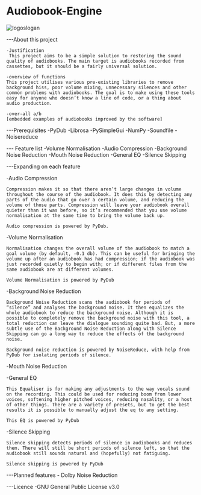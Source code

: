 # Audiobook-Engine

![logoslogan](https://user-images.githubusercontent.com/56782487/138974838-157e18d0-f6c3-4713-b925-e80b3420073d.png)


---About this project

	-Justification
	 This project aims to be a simple solution to restoring the sound quality of audiobooks. The main target is audiobooks recorded from cassettes, but it should be a fairly universal solution.

	-overview of functions
	This project utilises various pre-existing libraries to remove background hiss, poor volume mixing, unnecessary silences and other common problems with audiobooks. The goal is to make using these tools easy for anyone who doesn’t know a line of code, or a thing about audio production.

	-over-all a/b
	[embedded examples of audiobooks improved by the software]

---Prerequisites
	-PyDub
	-Librosa
	-PySimpleGui
	-NumPy
	-Soundfile
	-Noisereduce

--- Feature list
	-Volume Normalisation
	-Audio Compression
	-Background Noise Reduction
	-Mouth Noise Reduction
	-General EQ
	-Silence Skipping

---Expanding on each feature

-Audio Compression

	Compression makes it so that there aren’t large changes in volume throughout the course of the audiobook. It does this by detecting any parts of the audio that go over a certain volume, and reducing the volume of those parts. Compression will leave your audiobook overall quieter than it was before, so it’s recommended that you use volume normalisation at the same time to bring the volume back up.
	
	Audio compression is powered by PyDub.


-Volume Normalisation

	Normalisation changes the overall volume of the audiobook to match a goal volume (by default, -0.1 db). This can be useful for bringing the volume up after an audiobook has had compression; if the audiobook was just recorded quietly to begin with; or if different files from the same audiobook are at different volumes.

	Volume Normalisation is powered by PyDub

-Background Noise Reduction

	Background Noise Reduction scans the audiobook for periods of “silence” and analyses the background noise. It then equalizes the whole audiobook to reduce the background noise. Although it is possible to completely remove the background noise with this tool, a total reduction can leave the dialogue sounding quite bad. But, a more subtle use of the Background Noise Reduction along with Silence Skipping can go a long way to reduce the effects of the background noise.

	Background noise reduction is powered by NoiseReduce, with help from PyDub for isolating periods of silence.

-Mouth Noise Reduction
	

-General EQ
	
	This Equaliser is for making any adjustments to the way vocals sound on the recording. This could be used for reducing boom from lower voices, softening higher pitched voices, reducing nasality, or a host of other things. There are a variety of presets, but to get the best results it is possible to manually adjust the eq to any setting.

	This EQ is powered by PyDub

-Silence Skipping

	Silence skipping detects periods of silence in audiobooks and reduces them. There will still be short periods of silence left, so that the audiobook still sounds natural and (hopefully) not fatiguing. 

	Silence skipping is powered by PyDub

---Planned features
	- Dolby Noise Reduction

---Licence
	-GNU General Public License v3.0
